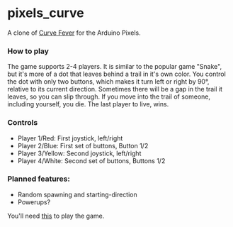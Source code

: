 # pixels_curve
A clone of [Curve Fever](http://curvefever.com/) for the Arduino Pixels. 

### How to play
The game supports 2-4 players. It is similar to the popular game "Snake", but it's more of a dot that leaves behind a trail in it's own color. You control the dot with only two buttons, which makes it turn left or right by 90°, relative to its current direction. Sometimes there will be a gap in the trail it leaves, so you can slip through. If you move into the trail of someone, including yourself, you die. The last player to live, wins. 

### Controls
* Player 1/Red: First joystick, left/right 
* Player 2/Blue: First set of buttons, Button 1/2
* Player 3/Yellow: Second joystick, left/right 
* Player 4/White: Second set of buttons, Buttons 1/2

### Planned features:
* Random spawning and starting-direction
* Powerups?

You'll need [this](https://github.com/HackerspaceBremen/pygame-ledpixels) to play the game.
